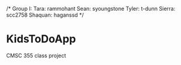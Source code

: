 /* Group I:
Tara: rammohant
Sean: syoungstone
Tyler: t-dunn
Sierra: scc2758 
Shaquan: haganssd
*/
# KidsToDoApp
CMSC 355 class project


